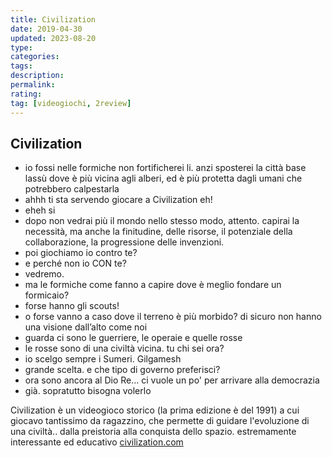 ```yaml
---
title: Civilization
date: 2019-04-30
updated: 2023-08-20
type: 
categories: 
tags: 
description: 
permalink: 
rating: 
tag: [videogiochi, 2review]
---
```


## Civilization

- io fossi nelle formiche non fortificherei li. anzi sposterei la città base lassù dove è più vicina agli alberi, ed è più protetta dagli umani che potrebbero calpestarla
- ahhh ti sta servendo giocare a Civilization eh!
- eheh si
- dopo non vedrai più il mondo nello stesso modo, attento. capirai la necessità, ma anche la finitudine, delle risorse, il potenziale della collaborazione, la progressione delle invenzioni.
- poi giochiamo io contro te?
- e perché non io CON te?
- vedremo.
- ma le formiche come fanno a capire dove è meglio fondare un formicaio?
- forse hanno gli scouts!
- o forse vanno a caso dove il terreno è più morbido? di sicuro non hanno una visione dall’alto come noi
- guarda ci sono le guerriere, le operaie e quelle rosse
- le rosse sono di una civiltà vicina. tu chi sei ora?
- io scelgo sempre i Sumeri. Gilgamesh
- grande scelta. e che tipo di governo preferisci?
- ora sono ancora al Dio Re... ci vuole un po' per arrivare alla democrazia
- già. sopratutto bisogna volerlo

Civilization è un videogioco storico (la prima edizione è del 1991) a cui giocavo tantissimo da ragazzino, che permette di guidare l'evoluzione di una civiltà.. dalla preistoria alla conquista dello spazio. estremamente interessante ed educativo [civilization.com](https://civilization.com)

